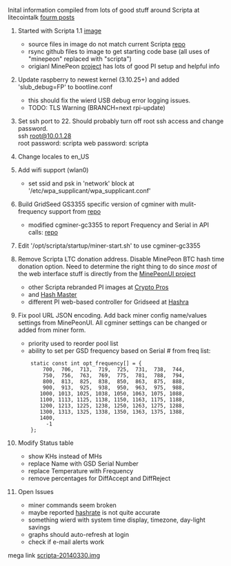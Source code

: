 Inital information compiled from lots of good stuff around Scripta at litecointalk
[fourm posts](https://litecointalk.org/index.php?topic=9908.msg143787#msg143787)

1. Started with Scripta 1.1 [image](http://www.lateralfactory.com/download.php?file=scripta-1_1.tgz)
    * source files in image do not match current Scripta [repo](https://github.com/scriptamining/scripta.git)  
    * rsync github files to image to get starting code base (all uses of "minepeon" replaced with "scripta")
    * origianl MinePeon [project](http://minepeon.com/index.php/Main_Page) has lots of good PI setup and helpful info
    
2. Update raspberry to newest kernel (3.10.25+) and added 'slub_debug=FP' to bootline.conf
    * this should fix the wierd USB debug error logging issues.   
    * TODO: TLS Warning (BRANCH=next rpi-update)  

3. Set ssh port to 22.  Should probably turn off root ssh access and change password.  
    ssh root@10.0.1.28  
    root password: scripta
    web password: scripta
    
4. Change locales to en_US

5. Add wifi support (wlan0)
    * set ssid and psk in 'network' block at '/etc/wpa_supplicant/wpa_supplicant.conf'

6. Build GridSeed GS3355 specific version of cgminer with mulit-frequency support from [repo](https://github.com/girnyau/cgminer-gc3355)
    * modified cgminer-gc3355 to report Frequency and Serial in API calls: [repo](https://github.com/mox235/cgminer-gc3355)

7. Edit '/opt/scripta/startup/miner-start.sh' to use cgminer-gc3355

8. Remove Scripta LTC donation address.  Disable MinePeon BTC hash time donation option.  Need to determine the right thing to do since _most_ of the web interface stuff is directly from the [MinePeonUI project](https://github.com/MineForeman/zArchive-MinePeonWebUI.git)
    * other Scripta rebranded PI images at [Crypto Pros](http://www.cryptopros.com/2014/03/gridseed-dual-miner-first-look-amazing.html) 
    * and [Hash Master](https://hash-master.com/blog/using-your-raspberry-pi-as-a-gridseed-mining-controller/)
    * different PI web-based controller for Gridseed at [Hashra](https://github.com/HASHRA)

9. Fix pool URL JSON encoding.  Add back miner config name/values settings from MinePeonUI.  All cgminer settings can be changed or added from miner form. 
    * priority used to reorder pool list
    * ability to set per GSD frequency based on Serial # from freq list: 
    ```
        static const int opt_frequency[] = {
            700,  706,  713,  719,  725,  731,  738,  744,
            750,  756,  763,  769,  775,  781,  788,  794,
            800,  813,  825,  838,  850,  863,  875,  888,
            900,  913,  925,  938,  950,  963,  975,  988,
           1000, 1013, 1025, 1038, 1050, 1063, 1075, 1088,
           1100, 1113, 1125, 1138, 1150, 1163, 1175, 1188,
           1200, 1213, 1225, 1238, 1250, 1263, 1275, 1288,
           1300, 1313, 1325, 1338, 1350, 1363, 1375, 1388,
           1400,
             -1
        };
    ```
10. Modify Status table
    * show KHs instead of MHs
    * replace Name with GSD Serial Number
    * replace Temperature with Frequency
    * remove percentages for DiffAccept and DiffReject 
    
11. Open Issues
    * miner commands seem broken   
    * maybe reported [hashrate](http://cryptomining-blog.com/1760-what-is-the-actual-hashrate-you-get-from-your-gridseed-asic/) is not quite accurate
    * something wierd with system time display, timezone, day-light savings
    * graphs should auto-refresh at login
    * check if e-mail alerts work

mega link [scripta-20140330.img](https://mega.co.nz/#!D5RiSZTR!wcDqC3yOeUrYC6tqYM7Lh5YbRjVpdtQhg29CagL4ZsI)
